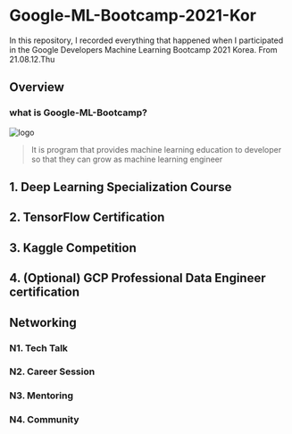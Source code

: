 # Google-ML-Bootcamp-2021-Kor
In this repository, I recorded everything that happened when I participated in the Google Developers Machine Learning Bootcamp 2021 Korea. From 21.08.12.Thu

## Overview
### what is Google-ML-Bootcamp?
![logo](./image/main-boot-camp.png)
> It is program that provides machine learning education to developer so that they can grow as machine learning engineer

## 1. Deep Learning Specialization Course
## 2. TensorFlow Certification
## 3. Kaggle Competition
## 4. (Optional) GCP Professional Data Engineer certification 
## Networking
### N1. Tech Talk
### N2. Career Session
### N3. Mentoring
### N4. Community
